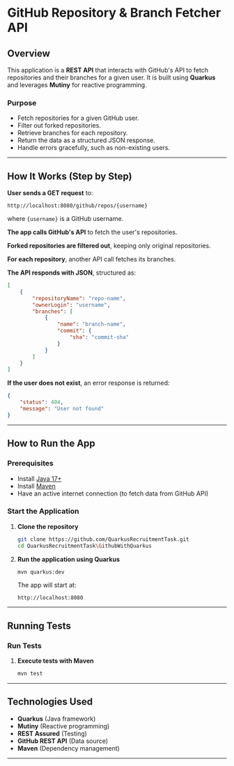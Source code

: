 # **GitHub Repository & Branch Fetcher API**

## **Overview**
This application is a **REST API** that interacts with GitHub's API to fetch repositories and their branches for a given user. It is built using **Quarkus** and leverages **Mutiny** for reactive programming.

### **Purpose**
- Fetch repositories for a given GitHub user.
- Filter out forked repositories.
- Retrieve branches for each repository.
- Return the data as a structured JSON response.
- Handle errors gracefully, such as non-existing users.

---

## How It Works (Step by Step)

**User sends a GET request** to:
   ```
   http://localhost:8080/github/repos/{username}
   ```
where `{username}` is a GitHub username.

 **The app calls GitHub's API** to fetch the user's repositories.

**Forked repositories are filtered out**, keeping only original repositories.

**For each repository**, another API call fetches its branches.

**The API responds with JSON**, structured as:
   ```json
   [
       {
           "repositoryName": "repo-name",
           "ownerLogin": "username",
           "branches": [
               {
                   "name": "branch-name",
                   "commit": {
                       "sha": "commit-sha"
                   }
               }
           ]
       }
   ]
   ```

**If the user does not exist**, an error response is returned:
   ```json
   {
       "status": 404,
       "message": "User not found"
   }
   ```

---

## **How to Run the App**

### **Prerequisites**
- Install [Java 17+](https://adoptium.net/)
- Install [Maven](https://maven.apache.org/)
- Have an active internet connection (to fetch data from GitHub API)

### **Start the Application**

1. **Clone the repository**
   ```sh
   git clone https://github.com/QuarkusRecruitmentTask.git
   cd QuarkusRecruitmentTask\GithubWithQuarkus
   ```

2. **Run the application using Quarkus**
   ```sh
   mvn quarkus:dev
   ```
   The app will start at:
   ```
   http://localhost:8080
   ```

---

## **Running Tests**

### **Run Tests**

1. **Execute tests with Maven**
   ```sh
   mvn test
   ```
---

## **Technologies Used**
- **Quarkus** (Java framework)
- **Mutiny** (Reactive programming)
- **REST Assured** (Testing)
- **GitHub REST API** (Data source)
- **Maven** (Dependency management)

---
